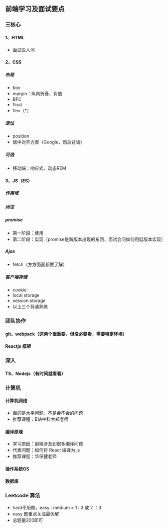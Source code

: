 ## 前端学习及面试要点

### 三核心

#### 1、HTML

- 面试没人问
#### 2、CSS
##### 布局
- box
- margin：纵向折叠、负值
- BFC
- float
- flex（*）
##### 定位
- position
- 居中对齐方案（Google，然后背诵）
##### 可选
- 移动端：响应式、动态REM
#### 3、JS（ES）
##### 作用域
##### 闭包
##### promise
- 第一阶段：使用
- 第二阶段：实现（promise是新版本出现的东西，面试会问如何用低版本实现）
##### Ajax
- fetch（方方面面都要了解）
##### 客户端存储
- cookie
- local storage
- session storage
- 以上三个背诵熟练
### 团队协作

#### git、webpack（这两个很重要，但没必要看，需要特定环境）
#### Reactjs 框架

### 深入
#### TS、Nodejs（有时间就看看）

### 计算机
#### 计算机网络
- 面的是水平问题，不是会不会的问题
- 推荐课程：B站中科大郑老师
#### 编译原理
- 学习原因：前端涉及到很多编译问题
- 代表问题：如何将 React 编译为 js
- 推荐课程：华保健老师
#### 操作系统OS
#### 数据库
### Leetcode 算法
- hard不用做，easy : medium = 1 : 3 或 2 ：3
- easy 题重点关注最优解
- 总题量200即可